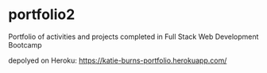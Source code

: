 # portfolio2

Portfolio of activities and projects completed in Full Stack Web Development Bootcamp

depolyed on Heroku: https://katie-burns-portfolio.herokuapp.com/ 